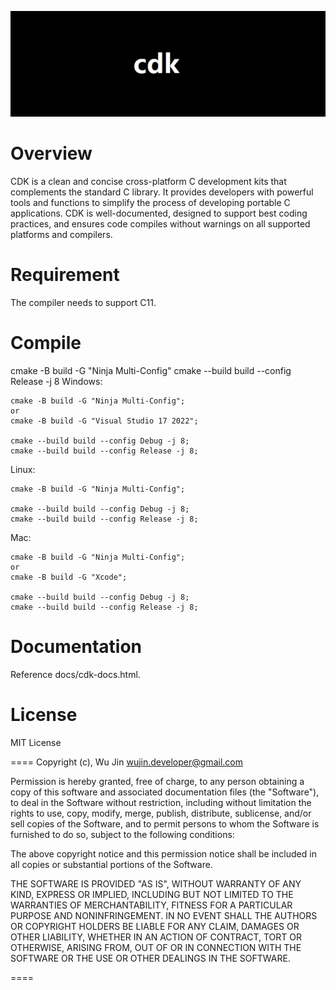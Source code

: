 ![image](https://github.com/wujin1989/cdk/blob/main/docs/images/logo.png)
# Overview
CDK is a clean and concise cross-platform C development kits that complements the standard C library. It provides developers with powerful tools and functions to simplify the process of developing portable C applications. CDK is well-documented, designed to support best coding practices, and ensures code compiles without warnings on all supported platforms and compilers.

# Requirement
The compiler needs to support C11.


# Compile
cmake -B build -G "Ninja Multi-Config"
          cmake --build build --config Release -j 8
Windows:

    cmake -B build -G "Ninja Multi-Config";
    or
    cmake -B build -G "Visual Studio 17 2022";

    cmake --build build --config Debug -j 8;
    cmake --build build --config Release -j 8;

Linux:

    cmake -B build -G "Ninja Multi-Config";
	
    cmake --build build --config Debug -j 8;
    cmake --build build --config Release -j 8;

Mac:

    cmake -B build -G "Ninja Multi-Config";
    or
    cmake -B build -G "Xcode";

    cmake --build build --config Debug -j 8;
    cmake --build build --config Release -j 8;

# Documentation
Reference docs/cdk-docs.html.


# License
MIT License

====
Copyright (c), Wu Jin <wujin.developer@gmail.com>

Permission is hereby granted, free of charge, to any person obtaining a copy
of this software and associated documentation files (the "Software"), to
deal in the Software without restriction, including without limitation the
rights to use, copy, modify, merge, publish, distribute, sublicense, and/or
sell copies of the Software, and to permit persons to whom the Software is
furnished to do so, subject to the following conditions:

The above copyright notice and this permission notice shall be included in
all copies or substantial portions of the Software.

THE SOFTWARE IS PROVIDED "AS IS", WITHOUT WARRANTY OF ANY KIND, EXPRESS OR
IMPLIED, INCLUDING BUT NOT LIMITED TO THE WARRANTIES OF MERCHANTABILITY,
FITNESS FOR A PARTICULAR PURPOSE AND NONINFRINGEMENT. IN NO EVENT SHALL THE
AUTHORS OR COPYRIGHT HOLDERS BE LIABLE FOR ANY CLAIM, DAMAGES OR OTHER
LIABILITY, WHETHER IN AN ACTION OF CONTRACT, TORT OR OTHERWISE, ARISING
FROM, OUT OF OR IN CONNECTION WITH THE SOFTWARE OR THE USE OR OTHER DEALINGS
IN THE SOFTWARE.

====

